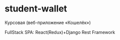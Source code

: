 # student-wallet

Курсовая (веб-приложение «Кошелёк»)

FullStack SPA: React(Redux)+Django Rest Framework
